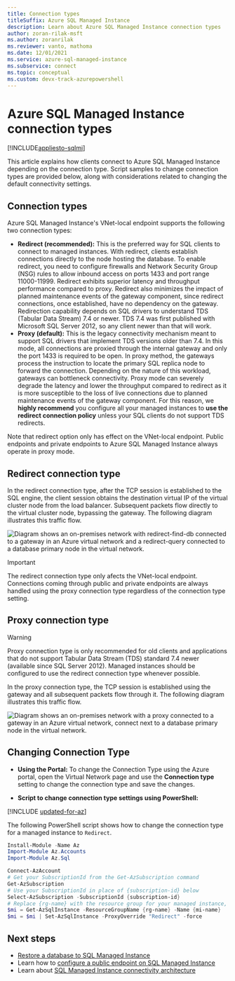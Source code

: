```yaml
---
title: Connection types
titleSuffix: Azure SQL Managed Instance
description: Learn about Azure SQL Managed Instance connection types
author: zoran-rilak-msft
ms.author: zoranrilak
ms.reviewer: vanto, mathoma
ms.date: 12/01/2021
ms.service: azure-sql-managed-instance
ms.subservice: connect
ms.topic: conceptual
ms.custom: devx-track-azurepowershell
---
```


# Azure SQL Managed Instance connection types
[!INCLUDE[appliesto-sqlmi](../includes/appliesto-sqlmi.md)]

This article explains how clients connect to Azure SQL Managed Instance depending on the connection type. Script samples to change connection types are provided below, along with considerations related to changing the default connectivity settings.

## Connection types

Azure SQL Managed Instance's VNet-local endpoint supports the following two connection types:

- **Redirect (recommended):** This is the preferred way for SQL clients to connect to managed instances. With redirect, clients establish connections directly to the node hosting the database. To enable redirect, you need to configure firewalls and Network Security Group (NSG) rules to allow inbound access on ports 1433 and port range 11000-11999. Redirect exhibits superior latency and throughput performance compared to proxy. Redirect also minimizes the impact of planned maintenance events of the gateway component, since redirect connections, once established, have no dependency on the gateway. Redirection capability depends on SQL drivers to understand TDS (Tabular Data Stream) 7.4 or newer. TDS 7.4 was first published with Microsoft SQL Server 2012, so any client newer than that will work.
- **Proxy (default):** This is the legacy connectivity mechanism meant to support SQL drivers that implement TDS versions older than 7.4. In this mode, all connections are proxied through the internal gateway and only the port 1433 is required to be open. In proxy method, the gateways process the instruction to locate the primary SQL replica node to forward the connection. Depending on the nature of this workload, gateways can bottleneck connectivity. Proxy mode can severely degrade the latency and lower the throughput compared to redirect as it is more susceptible to the loss of live connections due to planned maintenance events of the gateway component. For this reason, we **highly recommend** you configure all your managed instances to **use the redirect connection policy** unless your SQL clients do not support TDS redirects.

Note that redirect option only has effect on the VNet-local endpoint. Public endpoints and private endpoints to Azure SQL Managed Instance always operate in proxy mode.

## Redirect connection type

In the redirect connection type, after the TCP session is established to the SQL engine, the client session obtains the destination virtual IP of the virtual cluster node from the load balancer. Subsequent packets flow directly to the virtual cluster node, bypassing the gateway. The following diagram illustrates this traffic flow.

![Diagram shows an on-premises network with redirect-find-db connected to a gateway in an Azure virtual network and a redirect-query connected to a database primary node in the virtual network.](./media/connection-types-overview/redirect.png)

> [!IMPORTANT]
> The redirect connection type only afects the VNet-local endpoint. Connections coming through public and private endpoints are always handled using the proxy connection type regardless of the connection type setting.

## Proxy connection type

> [!WARNING]
> Proxy connection type is only recommended for old clients and applications that do not support Tabular Data Stream (TDS) standard 7.4 newer (available since SQL Server 2012). Managed instances should be configured to use the redirect connection type whenever possible.

In the proxy connection type, the TCP session is established using the gateway and all subsequent packets flow through it. The following diagram illustrates this traffic flow.

![Diagram shows an on-premises network with a proxy connected to a gateway in an Azure virtual network, connect next to a database primary node in the virtual network.](./media/connection-types-overview/proxy.png)

## Changing Connection Type

- **Using the Portal:**
To change the Connection Type using the Azure portal, open the Virtual Network page and use the **Connection type** setting to change the connection type and save the changes.

- **Script to change connection type settings using PowerShell:**

[!INCLUDE [updated-for-az](../includes/updated-for-az.md)]

The following PowerShell script shows how to change the connection type for a managed instance to `Redirect`.

```powershell
Install-Module -Name Az
Import-Module Az.Accounts
Import-Module Az.Sql

Connect-AzAccount
# Get your SubscriptionId from the Get-AzSubscription command
Get-AzSubscription
# Use your SubscriptionId in place of {subscription-id} below
Select-AzSubscription -SubscriptionId {subscription-id}
# Replace {rg-name} with the resource group for your managed instance, and replace {mi-name} with the name of your managed instance
$mi = Get-AzSqlInstance -ResourceGroupName {rg-name} -Name {mi-name}
$mi = $mi | Set-AzSqlInstance -ProxyOverride "Redirect" -force
```

## Next steps

- [Restore a database to SQL Managed Instance](restore-sample-database-quickstart.md)
- Learn how to [configure a public endpoint on SQL Managed Instance](public-endpoint-configure.md)
- Learn about [SQL Managed Instance connectivity architecture](connectivity-architecture-overview.md)
